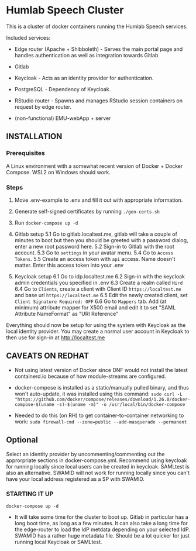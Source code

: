 # Humlab Speech Cluster

This is a cluster of docker containers running the Humlab Speech services.

Included services:
* Edge router (Apache + Shibboleth) - Serves the main portal page and handles authentication as well as integration towards Gitlab

* Gitlab

* Keycloak - Acts as an identity provider for authentication.

* PostgreSQL - Dependency of Keycloak.

* RStudio router - Spawns and manages RStudio session containers on request by edge router.

* (non-functional) EMU-webApp + server


## INSTALLATION

### Prerequisites
A Linux environment with a somewhat recent version of Docker + Docker Compose. WSL2 on Windows should work.

### Steps

1. Move .env-example to .env and fill it out with appropriate information.

2. Generate self-signed certificates by running `./gen-certs.sh`

3. Run `docker-compose up -d`

5. Gitlab setup
  5.1 Go to gitlab.localtest.me, gitlab will take a couple of minutes to boot but then you should be greeted with a password dialog, enter a new root password here.
  5.2 Sign-in to Gitlab with the root account. 
  5.3 Go to `settings` in your avatar menu.
  5.4 Go to `Access Tokens`.
  5.5 Create an access token with `api` access. Name doesn't matter. Enter this access token into your .env 

6. Keycloak setup
  6.1 Go to idp.localtest.me
  6.2 Sign-in with the keycloak admin credentials you specified in .env
  6.3 Create a realm called `Hird`
  6.4 Go to `Clients`, create a client with Client ID `https://localtest.me` and base url `https://localtest.me`
  6.5 Edit the newly created client, set `Client Signature Required: OFF`
  6.6 Go to `Mappers` tab. Add (at minimum) attribute mapper for X500 email and edit it to set "SAML Attribute NameFormat" as "URI Reference"

Everything should now be setup for using the system with Keycloak as the local identity provider. You may create a normal user account in Keycloak to then use for sign-in at http://localtest.me

## CAVEATS ON REDHAT

* Not using latest version of Docker since DNF would not install the latest containerd.io because of how module-streams are configured.

* docker-compose is installed as a static/manually pulled binary, and thus won't auto-update, it was installed using this command:
  `sudo curl -L "https://github.com/docker/compose/releases/download/1.26.0/docker-compose-$(uname -s)-$(uname -m)" -o /usr/local/bin/docker-compose`

* Needed to do this (on RH) to get container-to-container networking to work:
  `sudo firewall-cmd --zone=public --add-masquerade --permanent`

## Optional

Select an identity provider by uncommenting/commenting out the approrpriate sections in docker-compose.yml. Recommend using keycloak for running locally since local users can be created in keycloak. SAMLtest is also an alternative.
SWAMID will not work for running locally since you can't have your local address registered as a SP with SWAMID.


### STARTING IT UP

`docker-compose up -d`

* It will take some time for the cluster to boot up. Gitlab in particular has a long boot time, as long as a few minutes. It can also take a long time for the edge-router to load the IdP metdata depending on your selected IdP. SWAMID has a rather huge metadata file. Should be a lot quicker for just running local Keycloak or SAMLtest.

